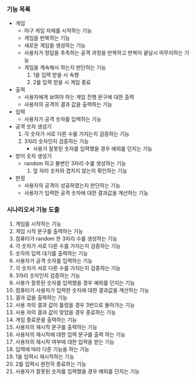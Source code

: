 ### 기능 목록 
- 게임
  - 야구 게임 자체를 시작하는 기능 
  - 게임을 반복하는 기능
  - 새로운 게임을 생성하는 기능 
  - 사용자가 정답을 추측하는 공격 과정을 반복하고 반복이 끝날시 마무리하는 기능 
  - 게임을 계속해서 하는지 판단하는 기능 
    1. 1을 입력 받을 시 속행
    2. 2를 입력 받을 시 게임 종료 
- 출력 
  - 사용자에게 보여야 하는 게임 진행 문구에 대한 출력
  - 사용자의 공격의 결과 값을 출력하는 기능
- 입력
  - 사용자가 공격 숫자를 입력하는 기능
- 공격 숫자 생성기 
  1. 각 숫자가 서로 다른 수를 가지는지 검증하는 기능
  2. 3자리 숫자인지 검증하는 기능
     - 사용가 잘못된 숫자를 입력했을 경우 예외를 던지는 기능
- 방어 숫자  생성기 
  - random 하고 불변인 3자리 수를 생성하는 기능
     1. 앞 자리 숫자와 겹치지 않는지 확인하는 기능
- 판정
  - 사용자의 공격이 성공하였는지 판단하는 기능
  - 사용자가 입력한 공격 숫자에 대한 결과값을 계산하는 기능

### 시나리오서 기능 도출
1. 게임을 시작하는 기능
2. 게임 시작 문구를 출력하는 기능
3. 컴퓨터가 random 한 3자리 수를 생성하는 기능
  1. 각 숫자가 서로 다른 수를 가지는지 검증하는 기능
4. 숫자의 입력 대기를 출력하는 기능
5. 사용자가 공격 숫자를 입력하는 기능
  1. 각 숫자가 서로 다른 수를 가지는지 검증하는 기능
  2. 3자리 숫자인지 검증하는 기능
6. 사용가 잘못된 숫자를 입력했을 경우 예외를 던지는 기능
7. 컴퓨터가 사용자가 입력한 숫자에 대한 결과값을 계산하는 기능
8. 결과 값을 출력하는 기능
9. 사용 자의 결과 값이 틀렸을 경우 3번으로 돌아가는 기능
10. 사용 자의 결과 값이 맞았을 경우 종료하는 기능
  1. 게임 종료문을 출력하는 기능
11. 사용자의 재시작 문구를 출력하는 기능
12. 사용자의 재시작에 대한 입력 문구를 출력 하는 기능
13. 사용자의 재시작 여부에 대한 입력을 받는 기능
14. 입력에 따라 다른 기능을 하는 기능
  1. 1을 입력시 재시작하는 기능
  2. 2를 입력시 완전히 종료하는 기능
  3. 사용자가 잘못된 숫자를 입력했을 경우 예외를 던지는 기능